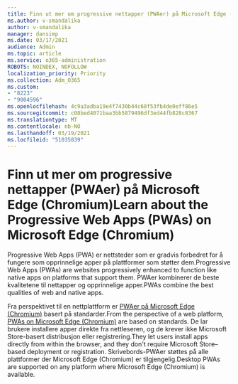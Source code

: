 ```yaml
---
title: Finn ut mer om progressive nettapper (PWAer) på Microsoft Edge (Chromium)
ms.author: v-smandalika
author: v-smandalika
manager: dansimp
ms.date: 03/17/2021
audience: Admin
ms.topic: article
ms.service: o365-administration
ROBOTS: NOINDEX, NOFOLLOW
localization_priority: Priority
ms.collection: Adm_O365
ms.custom:
- "8223"
- "9004596"
ms.openlocfilehash: 4c9a3adba19e4f7430b44c68f53fb4de0eff86e5
ms.sourcegitcommit: c08bed4071baa3bb5879496df3ed44fb828c8367
ms.translationtype: MT
ms.contentlocale: nb-NO
ms.lasthandoff: 03/19/2021
ms.locfileid: "51035839"
---
```

# <a name="learn-about-the-progressive-web-apps-pwas-on-microsoft-edge-chromium"></a><span data-ttu-id="42498-102">Finn ut mer om progressive nettapper (PWAer) på Microsoft Edge (Chromium)</span><span class="sxs-lookup"><span data-stu-id="42498-102">Learn about the Progressive Web Apps (PWAs) on Microsoft Edge (Chromium)</span></span>

<span data-ttu-id="42498-103">Progressive Web Apps (PWA) er nettsteder som er gradvis forbedret for å fungere som opprinnelige apper på plattformer som støtter dem.</span><span class="sxs-lookup"><span data-stu-id="42498-103">Progressive Web Apps (PWAs) are websites progressively enhanced to function like native apps on platforms that support them.</span></span> <span data-ttu-id="42498-104">PWAer kombinerer de beste kvalitetene til nettapper og opprinnelige apper.</span><span class="sxs-lookup"><span data-stu-id="42498-104">PWAs combine the best qualities of web and native apps.</span></span>

<span data-ttu-id="42498-105">Fra perspektivet til en nettplattform er [PWAer på Microsoft Edge (Chromium)](https://docs.microsoft.com/microsoft-edge/progressive-web-apps-chromium/#pwas-on-microsoft-edge-chromium) basert på standarder.</span><span class="sxs-lookup"><span data-stu-id="42498-105">From the perspective of a web platform, [PWAs on Microsoft Edge (Chromium)](https://docs.microsoft.com/microsoft-edge/progressive-web-apps-chromium/#pwas-on-microsoft-edge-chromium) are based on standards.</span></span> <span data-ttu-id="42498-106">De lar brukere installere apper direkte fra nettleseren, og de krever ikke Microsoft Store-basert distribusjon eller registrering.</span><span class="sxs-lookup"><span data-stu-id="42498-106">They let users install apps directly from within the browser, and they don't require Microsoft Store–based deployment or registration.</span></span> <span data-ttu-id="42498-107">Skrivebords-PWAer støttes på alle plattformer der Microsoft Edge (Chromium) er tilgjengelig.</span><span class="sxs-lookup"><span data-stu-id="42498-107">Desktop PWAs are supported on any platform where Microsoft Edge (Chromium) is available.</span></span>
